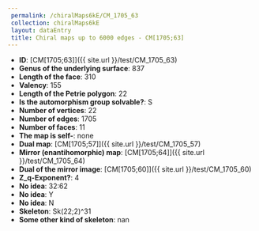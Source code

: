```yaml
--- 
 permalink: /chiralMaps6kE/CM_1705_63 
 collection: chiralMaps6kE
 layout: dataEntry
 title: Chiral maps up to 6000 edges - CM[1705;63]
---
```


- **ID**: [CM[1705;63]]({{ site.url }}/test/CM_1705_63)
- **Genus of the underlying surface**: 837
- **Length of the face**: 310
- **Valency**: 155
- **Length of the Petrie polygon**: 22
- **Is the automorphism group solvable?**: S
- **Number of vertices**: 22
- **Number of edges**: 1705
- **Number of faces**: 11
- **The map is self-**: none
- **Dual map**: [CM[1705;57]]({{ site.url }}/test/CM_1705_57)
- **Mirror (enantihomorphic) map**: [CM[1705;64]]({{ site.url }}/test/CM_1705_64)
- **Dual of the mirror image**: [CM[1705;60]]({{ site.url }}/test/CM_1705_60)
- **Z_q-Exponent?**: 4
- **No idea**:  32:62
- **No idea**: Y
- **No idea**: N
- **Skeleton**: Sk(22;2)^31
- **Some other kind of skeleton**: nan
